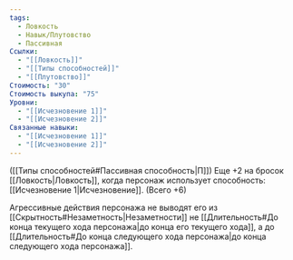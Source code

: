 ```yaml
---
tags:
  - Ловкость
  - Навык/Плутовство
  - Пассивная
Ссылки:
  - "[[Ловкость]]"
  - "[[Типы способностей]]"
  - "[[Плутовство]]"
Стоимость: "30"
Стоимость выкупа: "75"
Уровни:
  - "[[Исчезновение 1]]"
  - "[[Исчезновение 2]]"
Связанные навыки:
  - "[[Исчезновение 1]]"
  - "[[Исчезновение 2]]"
---
```

([[Типы способностей#Пассивная способность|П]]) Еще +2 на бросок [[Ловкость|Ловкость]], когда персонаж использует способность: [[Исчезновение 1|Исчезновение]]. (Всего +6) 

Агрессивные действия персонажа не выводят его из [[Скрытность#Незаметность|Незаметности]] не [[Длительность#До конца текущего хода персонажа|до конца его текущего хода]], а до [[Длительность#До конца следующего хода персонажа|до конца следующего хода персонажа]].